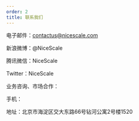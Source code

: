 ```yaml
---
order: 2
title: 联系我们
---
```


电子邮件：contactus@nicescale.com

新浪微博：@NiceScale

腾讯微信：NiceScale

Twitter：NiceScale

业务咨询、市场合作：

手机：

地址：北京市海淀区交大东路66号钻河公寓2号楼1520
